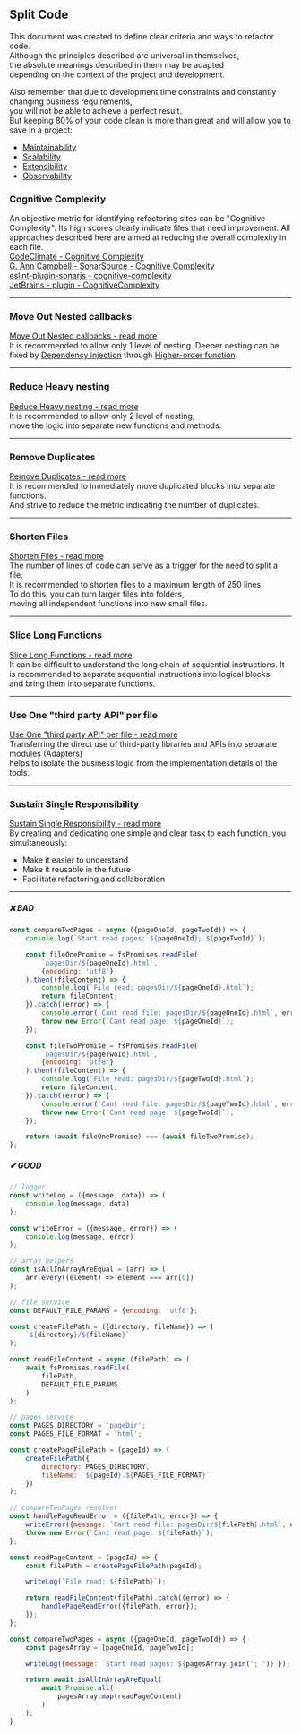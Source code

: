 ## Split Code

This document was created to define clear criteria and ways to refactor code.  
Although the principles described are universal in themselves,  
the absolute meanings described in them may be adapted  
depending on the context of the project and development.  

Also remember that due to development time constraints and constantly changing business requirements,  
you will not be able to achieve a perfect result.  
But keeping 80% of your code clean is more than great and will allow you to save in a project:  
* [Maintainability](https://en.wikipedia.org/wiki/Maintainability)
* [Scalability](https://en.wikipedia.org/wiki/Scalability)
* [Extensibility](https://en.wikipedia.org/wiki/Extensibility)
* [Observability](https://en.wikipedia.org/wiki/Observability)

### Cognitive Complexity
An objective metric for identifying refactoring sites can be "Cognitive Complexity".
Its high scores clearly indicate files that need improvement.
All approaches described here are aimed at reducing the overall complexity in each file.  
[CodeClimate - Cognitive Complexity](https://docs.codeclimate.com/docs/cognitive-complexity)  
[G. Ann Campbell - SonarSource - Cognitive Complexity](https://www.sonarsource.com/docs/CognitiveComplexity.pdf)  
[eslint-plugin-sonarjs - cognitive-complexity](https://github.com/SonarSource/eslint-plugin-sonarjs/blob/master/docs/rules/cognitive-complexity.md)  
[JetBrains - plugin - CognitiveComplexity](https://plugins.jetbrains.com/plugin/12024-cognitivecomplexity)

---

### Move Out Nested callbacks

[Move Out Nested callbacks - read more](./moveOutNestedCallbacks.md)  
It is recommended to allow only 1 level of nesting.
Deeper nesting can be fixed by
[Dependency injection](https://en.wikipedia.org/wiki/Dependency_injection) through
[Higher-order function](https://en.wikipedia.org/wiki/Higher-order_function#JavaScript).

---

### Reduce Heavy nesting

[Reduce Heavy nesting - read more](./reduceHeavyNesting.md)  
It is recommended to allow only 2 level of nesting,  
move the logic into separate new functions and methods.

---

### Remove Duplicates

[Remove Duplicates - read more](./removeDuplicates.md)  
It is recommended to immediately move duplicated blocks into separate functions.  
And strive to reduce the metric indicating the number of duplicates.

---

### Shorten Files

[Shorten Files - read more](./shortenFiles.md)  
The number of lines of code can serve as a trigger for the need to split a file.  
It is recommended to shorten files to a maximum length of 250 lines.  
To do this, you can turn larger files into folders,  
moving all independent functions into new small files.

---

### Slice Long Functions

[Slice Long Functions - read more](./sliceLongFunctions.md)  
It can be difficult to understand the long chain of sequential instructions.
It is recommended to separate sequential instructions into logical blocks  
and bring them into separate functions.

---

### Use One "third party API" per file

[Use One "third party API" per file - read more](./useOneThirdPartyApiPerFile.md)  
Transferring the direct use of third-party libraries and APIs into separate modules (Adapters)  
helps to isolate the business logic from the implementation details of the tools.

---

### Sustain Single Responsibility

[Sustain Single Responsibility - read more](./sustainSingleResponsibility.md)  
By creating and dedicating one simple and clear task to each function, you simultaneously:
* Make it easier to understand
* Make it reusable in the future
* Facilitate refactoring and collaboration

---

##### ❌ BAD

```javascript
const compareTwoPages = async ({pageOneId, pageTwoId}) => {
    console.log(`Start read pages: ${pageOneId}; ${pageTwoId}`);

    const fileOnePromise = fsPromises.readFile(
        `pagesDir/${pageOneId}.html`,
        {encoding: 'utf8'}
    ).then((fileContent) => {
        console.log(`File read: pagesDir/${pageOneId}.html`);
        return fileContent;
    }).catch((error) => {
        console.error(`Cant read file: pagesDir/${pageOneId}.html`, error)
        throw new Error(`Cant read page: ${pageOneId}`);
    });

    const fileTwoPromise = fsPromises.readFile(
        `pagesDir/${pageTwoId}.html`,
        {encoding: 'utf8'}
    ).then((fileContent) => {
        console.log(`File read: pagesDir/${pageTwoId}.html`);
        return fileContent;
    }).catch((error) => {
        console.error(`Cant read file: pagesDir/${pageTwoId}.html`, error)
        throw new Error(`Cant read page: ${pageTwoId}`);
    });

    return (await fileOnePromise) === (await fileTwoPromise);
};

```

##### ✔ GOOD

```javascript
// logger
const writeLog = ({message, data}) => (
    console.log(message, data)
);

const writeError = ({message, error}) => (
    console.log(message, error)
);
```

```javascript
// array helpers
const isAllInArrayAreEqual = (arr) => (
    arr.every((element) => element === arr[0])
);
```

```javascript
// file service
const DEFAULT_FILE_PARAMS = {encoding: 'utf8'};

const createFilePath = ({directory, fileName}) => (
    `${directory}/${fileName}`
);

const readFileContent = async (filePath) => (
    await fsPromises.readFile(
        filePath,
        DEFAULT_FILE_PARAMS
    )
);
````

```javascript
// pages service
const PAGES_DIRECTORY = 'pageDir';
const PAGES_FILE_FORMAT = 'html';

const createPageFilePath = (pageId) => (
    createFilePath({
        directory: PAGES_DIRECTORY,
        fileName: `${pageId}.${PAGES_FILE_FORMAT}`
    })
);
```

```javascript
// compareTwoPages resolver
const handlePageReadError = ({filePath, error}) => {
    writeError({message: `Cant read file: pagesDir/${filePath}.html`, error})
    throw new Error(`Cant read page: ${filePath}`);
};

const readPageContent = (pageId) => {
    const filePath = createPageFilePath(pageId);

    writeLog(`File read: ${filePath}`);

    return readFileContent(filePath).catch((error) => {
        handlePageReadError({filePath, error});
    });
};

const compareTwoPages = async ({pageOneId, pageTwoId}) => {
    const pagesArray = [pageOneId, pageTwoId];

    writeLog({message: `Start read pages: ${pagesArray.join('; ')}`});

    return await isAllInArrayAreEqual(
        await Promise.all(
            pagesArray.map(readPageContent)
        )
    );
}
```

